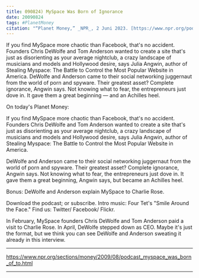 ```yaml
---
title: 090824) MySpace Was Born of Ignorance
date: 20090824
tags: #PlanetMoney
citation: "“Planet Money,” _NPR_, 2 Juni 2023. [https://www.npr.org/podcasts/510289/planet-money](https://www.npr.org/podcasts/510289/planet-money) (diakses 4 Juni 2023)."
---
```


If you find MySpace more chaotic than Facebook, that's no accident. Founders Chris DeWolfe and Tom Anderson wanted to create a site that's just as disorienting as your average nightclub, a crazy landscape of musicians and models and Hollywood desire, says Julia Angwin, author of Stealing Myspace: The Battle to Control the Most Popular Website in America. DeWolfe and Anderson came to their social networking juggernaut from the world of porn and spyware. Their greatest asset? Complete ignorance, Angwin says. Not knowing what to fear, the entrepreneurs just dove in. It gave them a great beginning — and an Achilles heel.

On today's Planet Money:

If you find MySpace more chaotic than Facebook, that's no accident. Founders Chris DeWolfe and Tom Anderson wanted to create a site that's just as disorienting as your average nightclub, a crazy landscape of musicians and models and Hollywood desire, says Julia Angwin, author of Stealing Myspace: The Battle to Control the Most Popular Website in America.

DeWolfe and Anderson came to their social networking juggernaut from the world of porn and spyware. Their greatest asset? Complete ignorance, Angwin says. Not knowing what to fear, the entrepreneurs just dove in. It gave them a great beginning, Angwin says, but became an Achilles heel.

Bonus: DeWolfe and Anderson explain MySpace to Charlie Rose.

Download the podcast; or subscribe. Intro music: Four Tet's "Smile Around the Face." Find us: Twitter/ Facebook/ Flickr.

In February, MySpace founders Chris DeWolfe and Tom Anderson paid a visit to Charlie Rose. In April, DeWolfe stepped down as CEO. Maybe it's just the format, but we think you can see DeWolfe and Anderson sweating it already in this interview.

----

https://www.npr.org/sections/money/2009/08/podcast_myspace_was_born_of_to.html



----
